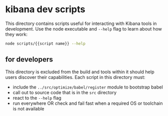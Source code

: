 # kibana dev scripts

This directory contains scripts useful for interacting with Kibana tools in development. Use the node executable and `--help` flag to learn about how they work:

```sh
node scripts/{{script name}} --help
```

## for developers

This directory is excluded from the build and tools within it should help users discover their capabilities. Each script in this directory must:

- include the `../src/optimize/babel/register` module to bootstrap babel
- call out to source code that is in the `src` directory
- react to the `--help` flag
- run everywhere OR check and fail fast when a required OS or toolchain is not available